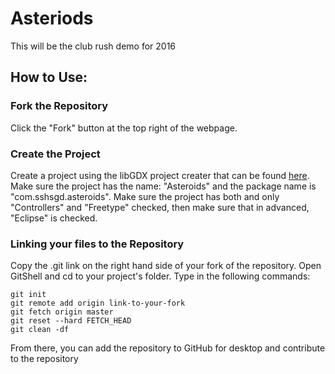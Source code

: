 # Asteriods
This will be the club rush demo for 2016

## How to Use:

### Fork the Repository

Click the "Fork" button at the top right of the webpage.

### Create the Project
Create a project using the libGDX project creater that can be found [here](https://libgdx.badlogicgames.com/download.html). Make sure the project has the name: "Asteroids" and the package name is "com.sshsgd.asteroids". Make sure the project has both and only "Controllers" and "Freetype" checked, then make sure that in advanced, "Eclipse" is checked. 

### Linking your files to the Repository
Copy the .git link on the right hand side of your fork of the repository. Open GitShell and cd to your project's folder. Type in the following commands:
```
git init
git remote add origin link-to-your-fork
git fetch origin master
git reset --hard FETCH_HEAD
git clean -df
```

From there, you can add the repository to GitHub for desktop and contribute to the repository
